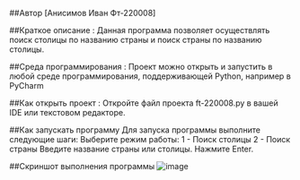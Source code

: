 ##Автор 
[Анисимов Иван Фт-220008]

##Краткое описание :
Данная программа позволяет осуществлять поиск столицы по названию страны и поиск страны по названию столицы.

##Среда программирования : 
Проект можно открыть и запустить в любой среде программирования, поддерживающей Python, например в PyCharm

##Как открыть проект : 
Откройте файл проекта ft-220008.py в вашей IDE или текстовом редакторе.

##Как запускать программу Для запуска программы выполните следующие шаги:
Выберите режим работы:
1 - Поиск столицы
2 - Поиск страны
Введите название страны или столицы.
Нажмите Enter.

##Скриншот выполнения программы 
![image](https://github.com/Vancheres/Laba-11/assets/146539395/486ff2d1-79b1-411a-83d9-2305b464f08c)
